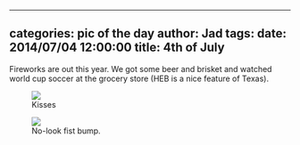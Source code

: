 
---
categories: pic of the day
author: Jad
tags: 
date: 2014/07/04 12:00:00
title: 4th of July
---
Fireworks are out this year.  We got some beer and brisket and watched world cup soccer at the grocery store (HEB is a nice feature of Texas).

<figure>
<img src="/img/2014/07/04/img_20140704_162415960_medium.jpg" />
<figcaption>Kisses</figcaption>
</figure>

<figure>
<img src="/img/2014/07/04/img_20140704_155845863_medium.jpg" />
<figcaption>No-look fist bump.</figcaption>
</figure>
